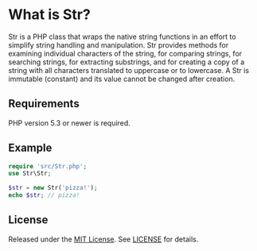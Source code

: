 What is Str?
============

Str is a PHP class that wraps the native string functions in an effort to simplify string handling and manipulation. Str provides methods for examining individual characters of the string, for comparing strings, for searching strings, for extracting substrings, and for creating a copy of a string with all characters translated to uppercase or to lowercase. A Str is immutable (constant) and its value cannot be changed after creation.

Requirements
------------
PHP version 5.3 or newer is required.

Example
-------

```php
require 'src/Str.php';
use Str\Str;

$str = new Str('pizza!');
echo $str; // pizza!
```

License
-------
Released under the [MIT License](https://opensource.org/licenses/MIT). See [LICENSE](LICENSE) for details.
